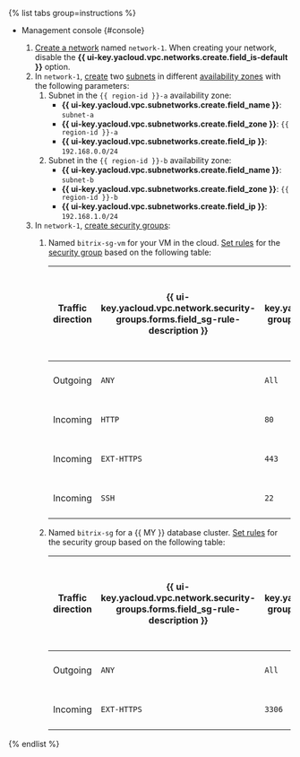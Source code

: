 {% list tabs group=instructions %}

- Management console {#console}

   1. [Create a network](../../vpc/operations/network-create.md) named `network-1`. When creating your network, disable the **{{ ui-key.yacloud.vpc.networks.create.field_is-default }}** option.
   1. In `network-1`, [create](../../vpc/operations/subnet-create.md) two [subnets](../../vpc/concepts/network.md#subnet) in different [availability zones](../../overview/concepts/geo-scope.md) with the following parameters:
      1. Subnet in the `{{ region-id }}-a` availability zone:
         * **{{ ui-key.yacloud.vpc.subnetworks.create.field_name }}**: `subnet-a`
         * **{{ ui-key.yacloud.vpc.subnetworks.create.field_zone }}**: `{{ region-id }}-a`
         * **{{ ui-key.yacloud.vpc.subnetworks.create.field_ip }}**: `192.168.0.0/24`
      1. Subnet in the `{{ region-id }}-b` availability zone:
         * **{{ ui-key.yacloud.vpc.subnetworks.create.field_name }}**: `subnet-b`
         * **{{ ui-key.yacloud.vpc.subnetworks.create.field_zone }}**: `{{ region-id }}-b`
         * **{{ ui-key.yacloud.vpc.subnetworks.create.field_ip }}**: `192.168.1.0/24`
   1. In `network-1`, [create security groups](../../vpc/operations/security-group-create.md):
      1. Named `bitrix-sg-vm` for your VM in the cloud. [Set rules](../../vpc/operations/security-group-add-rule.md) for the [security group](../../vpc/concepts/security-groups.md) based on the following table:

         | Traffic<br>direction | {{ ui-key.yacloud.vpc.network.security-groups.forms.field_sg-rule-description }} | {{ ui-key.yacloud.vpc.network.security-groups.forms.field_sg-rule-port-range }} | {{ ui-key.yacloud.vpc.network.security-groups.forms.field_sg-rule-protocol }} | {{ ui-key.yacloud.vpc.network.security-groups.forms.field_sg-rule-source }} /<br>{{ ui-key.yacloud.vpc.network.security-groups.forms.field_sg-rule-destination }} | {{ ui-key.yacloud.vpc.network.security-groups.forms.field_sg-rule-cidr-blocks }} |
         --- | --- | --- | --- | --- | ---
         | Outgoing | `ANY` | `All` | `{{ ui-key.yacloud.vpc.network.security-groups.forms.value_any }}` | `{{ ui-key.yacloud.vpc.network.security-groups.label_destination-type-cidr }}` | `0.0.0.0/0` |
         | Incoming | `HTTP` | `80` | `{{ ui-key.yacloud.common.label_tcp }}` | `{{ ui-key.yacloud.vpc.network.security-groups.label_destination-type-cidr }}` | `0.0.0.0/0` |
         | Incoming | `EXT-HTTPS` | `443` | `{{ ui-key.yacloud.common.label_tcp }}` | `{{ ui-key.yacloud.vpc.network.security-groups.label_destination-type-cidr }}` | `0.0.0.0/0` |
         | Incoming | `SSH` | `22` | `{{ ui-key.yacloud.common.label_tcp }}` | `{{ ui-key.yacloud.vpc.network.security-groups.label_destination-type-cidr }}` | `0.0.0.0/0` |

      1. Named `bitrix-sg` for a {{ MY }} database cluster. [Set rules](../../vpc/operations/security-group-add-rule.md) for the security group based on the following table:

         | Traffic<br>direction | {{ ui-key.yacloud.vpc.network.security-groups.forms.field_sg-rule-description }} | {{ ui-key.yacloud.vpc.network.security-groups.forms.field_sg-rule-port-range }} | {{ ui-key.yacloud.vpc.network.security-groups.forms.field_sg-rule-protocol }} | {{ ui-key.yacloud.vpc.network.security-groups.forms.field_sg-rule-source }} /<br>{{ ui-key.yacloud.vpc.network.security-groups.forms.field_sg-rule-destination }} | {{ ui-key.yacloud.vpc.network.security-groups.forms.field_sg-rule-cidr-blocks }} |
         --- | --- | --- | --- | --- | ---
         | Outgoing | `ANY` | `All` | `{{ ui-key.yacloud.vpc.network.security-groups.forms.value_any }}` | `{{ ui-key.yacloud.vpc.network.security-groups.label_destination-type-cidr }}` | `0.0.0.0/0` |
         | Incoming | `EXT-HTTPS` | `3306` | `{{ ui-key.yacloud.common.label_tcp }}` | `{{ ui-key.yacloud.vpc.network.security-groups.label_destination-type-cidr }}` | `0.0.0.0/0` |

{% endlist %}